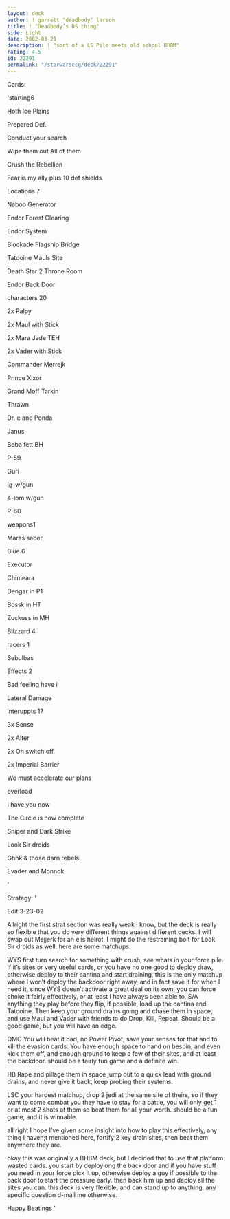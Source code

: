 ```yaml
---
layout: deck
author: ! garrett "deadbody" larson
title: ! "Deadbody’s DS thing"
side: Light
date: 2002-03-21
description: ! "sort of a LS Pile meets old school BHBM"
rating: 4.5
id: 22291
permalink: "/starwarsccg/deck/22291"
---
```

Cards: 

'starting6

Hoth Ice Plains

Prepared Def.

Conduct your search

Wipe them out All of them

Crush the Rebellion

Fear is my ally plus 10 def shields


Locations 7

Naboo Generator

Endor Forest Clearing

Endor System

Blockade Flagship Bridge

Tatooine Mauls Site

Death Star 2 Throne Room

Endor Back Door


characters 20

2x Palpy

2x Maul with Stick

2x Mara Jade TEH

2x Vader with Stick

Commander Merrejk

Prince Xixor

Grand Moff Tarkin

Thrawn

Dr. e and Ponda

Janus

Boba fett BH

P-59

Guri

Ig-w/gun

4-lom w/gun

P-60


weapons1

Maras saber


Blue 6

Executor

Chimeara

Dengar in P1

Bossk in HT

Zuckuss in MH

Blizzard 4


racers 1

Sebulbas


Effects 2

Bad feeling have i

Lateral Damage


interuppts 17

3x Sense

2x Alter

2x Oh switch off

2x Imperial Barrier

We must accelerate our plans

overload

I have you now

The Circle is now complete

Sniper and Dark Strike

Look Sir droids

Ghhk & those darn rebels

Evader and Monnok


'

Strategy: '

Edit 3-23-02 

Allright the first strat section was really weak I know, but the deck is really so flexible that you do very different things against different decks.  I will swap out Mejjerk for an elis helrot, I might do the restraining bolt for Look Sir droids as well.  here are some matchups.


WYS first turn search for something with crush, see whats in your force pile.  If it’s sites or very useful cards, or you have no one good to deploy draw, otherwise deploy to their cantina and start draining, this is the only matchup where I won’t deploy the backdoor right away, and in fact save it for when I need it, since WYS doesn’t activate a great deal on its own, you can force choke it fairly effectively, or at least I have always been able to, S/A anything they play before they flip, if possible, load up the cantina and Tatooine.  Then keep your ground drains going and chase them in space, and use Maul and Vader with friends to do Drop, Kill, Repeat.  Should be a good game, but you will have an edge.


QMC  You will beat it bad, no Power Pivot, save your senses for that and to kill the evasion cards.  You  have enough space to hand on bespin, and even kick them off, and enough ground to keep a few of their sites, and at least the backdoor.  should be a fairly fun game and a definite win.


HB Rape and pillage them in space jump out to a quick lead with ground drains, and never give it back, keep probing their systems.


LSC your hardest matchup, drop 2 jedi at the same site of theirs, so if they want to come combat you they have to stay for a battle, you will only get 1 or at most 2 shots at them so beat them for all your worth.  should be a fun game, and it is winnable.


all right I hope I’ve given some insight into how to play this effectively, any thing I haven;t mentioned here, fortify 2 key drain sites, then beat them anywhere they are.





okay this was originally a BHBM deck, but I decided that to use that platform wasted cards.  you start by deployiong the back door and if you have stuff you need in your force pick it up, otherwise deploy a guy if possible to the back door to start the pressure early.  then back him up and deploy all the sites you can.  this deck is very flexible, and can stand up to anything.  any specific question d-mail me otherwise.


Happy Beatings  '
